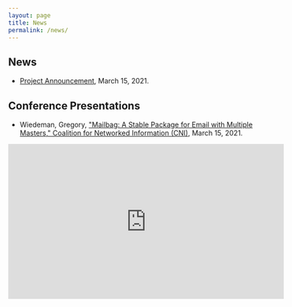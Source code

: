 ```yaml
---
layout: page
title: News
permalink: /news/
---
```


## News

* [Project Announcement](#), March 15, 2021.

## Conference Presentations

* Wiedeman, Gregory, ["Mailbag: A Stable Package for Email with Multiple Masters," Coalition for Networked Information (CNI)](https://cnispring21mtg.sched.com/event/iBXp), March 15, 2021.

<iframe width="560" height="315" src="https://www.youtube.com/embed/e3hKBLLTi0k?start=535" frameborder="0" allow="accelerometer; autoplay; clipboard-write; encrypted-media; gyroscope; picture-in-picture" allowfullscreen></iframe>